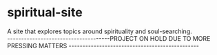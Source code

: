 # spiritual-site
A site that explores topics around spirituality and soul-searching.                                                                                                                  
-------------------------------------PROJECT ON HOLD DUE TO MORE PRESSING MATTERS -----------------------------------------------
